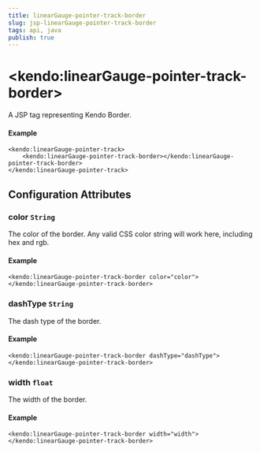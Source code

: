 ```yaml
---
title: linearGauge-pointer-track-border
slug: jsp-linearGauge-pointer-track-border
tags: api, java
publish: true
---
```


# \<kendo:linearGauge-pointer-track-border\>
A JSP tag representing Kendo Border.

#### Example
    <kendo:linearGauge-pointer-track>
        <kendo:linearGauge-pointer-track-border></kendo:linearGauge-pointer-track-border>
    </kendo:linearGauge-pointer-track>


## Configuration Attributes


### color `String`

The color of the border. Any valid CSS color string will work here, including hex and rgb.

#### Example
    <kendo:linearGauge-pointer-track-border color="color">
    </kendo:linearGauge-pointer-track-border>



### dashType `String`

The dash type of the border.

#### Example
    <kendo:linearGauge-pointer-track-border dashType="dashType">
    </kendo:linearGauge-pointer-track-border>



### width `float`

The width of the border.

#### Example
    <kendo:linearGauge-pointer-track-border width="width">
    </kendo:linearGauge-pointer-track-border>


